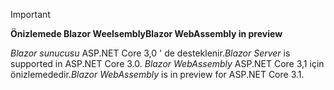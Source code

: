 ---
---
> [!IMPORTANT]
> <span data-ttu-id="c6209-101">**Önizlemede Blazor Weelsembly**</span><span class="sxs-lookup"><span data-stu-id="c6209-101">**Blazor WebAssembly in preview**</span></span>
>
> <span data-ttu-id="c6209-102">*Blazor sunucusu* ASP.NET Core 3,0 ' de desteklenir.</span><span class="sxs-lookup"><span data-stu-id="c6209-102">*Blazor Server* is supported in ASP.NET Core 3.0.</span></span> <span data-ttu-id="c6209-103">*Blazor WebAssembly* ASP.NET Core 3,1 için önizlemededir.</span><span class="sxs-lookup"><span data-stu-id="c6209-103">*Blazor WebAssembly* is in preview for ASP.NET Core 3.1.</span></span>
